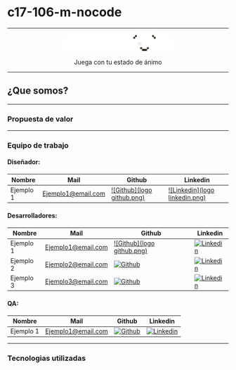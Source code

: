 # c17-106-m-nocode

--------------

<p align="center">
  <img src="Logo Playmood.png" alt="Logo del proyecto" width="250">
</p>
<p align="center">Juega con tu estado de ánimo</p>

--------------
## ¿Que somos?

--------------
### Propuesta de valor
--------------






### Equipo de trabajo

#### Diseñador:
| Nombre   | Mail                | Github                                  | Linkedin                                |
|----------|---------------------|-----------------------------------------|-----------------------------------------|
| Ejemplo 1 | Ejemplo1@email.com  | [![Github](logo github.png)](enlace/al/perfil/github)   | [![Linkedin](logo linkedin.png)](enlace/al/perfil/linkedin)|


#### Desarrolladores:
| Nombre   | Mail                | Github                                  | Linkedin                                |
|----------|---------------------|-----------------------------------------|-----------------------------------------|
| Ejemplo 1 | Ejemplo1@email.com  | [![Github](logo github.png)](enlace/al/perfil/github)   | [![Linkedin](ruta/al/logo/linkedin.png)](enlace/al/perfil/linkedin)|
| Ejemplo 2 | Ejemplo2@email.com  | [![Github](ruta/al/logo/github.png)](enlace/al/perfil/github)   | [![Linkedin](ruta/al/logo/linkedin.png)](enlace/al/perfil/linkedin)|
| Ejemplo 3 | Ejemplo3@email.com  | [![Github](ruta/al/logo/github.png)](enlace/al/perfil/github)   | [![Linkedin](ruta/al/logo/linkedin.png)](enlace/al/perfil/linkedin)|

#### QA:
| Nombre   | Mail                | Github                                  | Linkedin                                |
|----------|---------------------|-----------------------------------------|-----------------------------------------|
| Ejemplo 1 | Ejemplo1@email.com  | [![Github](ruta/al/logo/github.png)](enlace/al/perfil/github)   | [![Linkedin](ruta/al/logo/linkedin.png)](enlace/al/perfil/linkedin)|

--------------
### Tecnologias utilizadas
